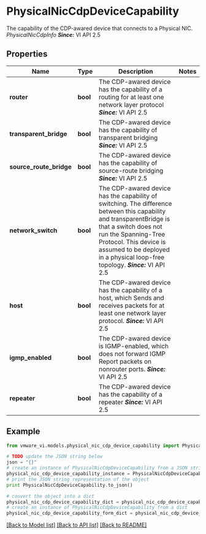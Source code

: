 # PhysicalNicCdpDeviceCapability

The capability of the CDP-awared device that connects to a Physical NIC.  *PhysicalNicCdpInfo*  ***Since:*** VI API 2.5 

## Properties
Name | Type | Description | Notes
------------ | ------------- | ------------- | -------------
**router** | **bool** | The CDP-awared device has the capability of a routing for at least one network layer protocol  ***Since:*** VI API 2.5  | 
**transparent_bridge** | **bool** | The CDP-awared device has the capability of transparent bridging  ***Since:*** VI API 2.5  | 
**source_route_bridge** | **bool** | The CDP-awared device has the capability of source-route bridging  ***Since:*** VI API 2.5  | 
**network_switch** | **bool** | The CDP-awared device has the capability of switching.  The difference between this capability and transparentBridge is that a switch does not run the Spanning-Tree Protocol. This device is assumed to be deployed in a physical loop-free topology.  ***Since:*** VI API 2.5  | 
**host** | **bool** | The CDP-awared device has the capability of a host, which Sends and receives packets for at least one network layer protocol.  ***Since:*** VI API 2.5  | 
**igmp_enabled** | **bool** | The CDP-awared device is IGMP-enabled, which does not forward IGMP Report packets on nonrouter ports.  ***Since:*** VI API 2.5  | 
**repeater** | **bool** | The CDP-awared device has the capability of a repeater  ***Since:*** VI API 2.5  | 

## Example

```python
from vmware_vi.models.physical_nic_cdp_device_capability import PhysicalNicCdpDeviceCapability

# TODO update the JSON string below
json = "{}"
# create an instance of PhysicalNicCdpDeviceCapability from a JSON string
physical_nic_cdp_device_capability_instance = PhysicalNicCdpDeviceCapability.from_json(json)
# print the JSON string representation of the object
print PhysicalNicCdpDeviceCapability.to_json()

# convert the object into a dict
physical_nic_cdp_device_capability_dict = physical_nic_cdp_device_capability_instance.to_dict()
# create an instance of PhysicalNicCdpDeviceCapability from a dict
physical_nic_cdp_device_capability_form_dict = physical_nic_cdp_device_capability.from_dict(physical_nic_cdp_device_capability_dict)
```
[[Back to Model list]](../README.md#documentation-for-models) [[Back to API list]](../README.md#documentation-for-api-endpoints) [[Back to README]](../README.md)


